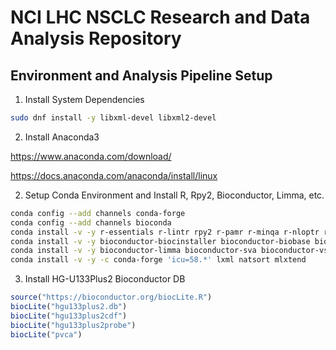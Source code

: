 # NCI LHC NSCLC Research and Data Analysis Repository

## Environment and Analysis Pipeline Setup

1. Install System Dependencies

```bash
sudo dnf install -y libxml-devel libxml2-devel
```

2. Install Anaconda3

https://www.anaconda.com/download/

https://docs.anaconda.com/anaconda/install/linux

2. Setup Conda Environment and Install R, Rpy2, Bioconductor, Limma, etc.

```bash
conda config --add channels conda-forge
conda config --add channels bioconda
conda install -v -y r-essentials r-lintr rpy2 r-pamr r-minqa r-nloptr r-rcppeigen r-lme4
conda install -v -y bioconductor-biocinstaller bioconductor-biobase bioconductor-simpleaffy
conda install -v -y bioconductor-limma bioconductor-sva bioconductor-vsn bioconductor-gcrma
conda install -v -y -c conda-forge 'icu=58.*' lxml natsort mlxtend

```

3. Install HG-U133Plus2 Bioconductor DB

```R
source("https://bioconductor.org/biocLite.R")
biocLite("hgu133plus2.db")
biocLite("hgu133plus2cdf")
biocLite("hgu133plus2probe")
biocLite("pvca")
```
